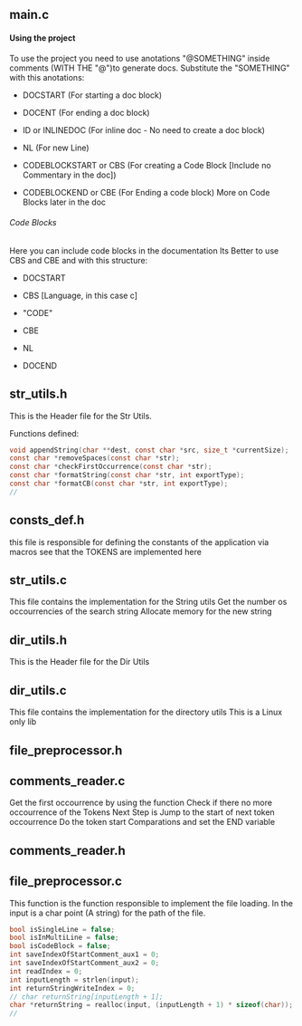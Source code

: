 ## main.c 
 #### Using the project 
 To use the project you need to use anotations "@SOMETHING" inside comments (WITH THE "@")to generate docs. Substitute the "SOMETHING" with this anotations: 
 
 - DOCSTART (For starting a doc block) 
 
 - DOCENT (For ending a doc block) 
 
 - ID or INLINEDOC (For inline doc - No need to create a doc block) 
 
 - NL (For new Line) 
 
 - CODEBLOCKSTART or CBS (For creating a Code Block [Include no Commentary in the doc]) 
 
 - CODEBLOCKEND or CBE (For Ending a code block) 
 More on Code Blocks later in the doc 
 ###### Code Blocks 
 Here you can include code blocks in the documentation Its Better to use CBS and CBE and with this structure: 
 
 - DOCSTART 
 
 - CBS [Language, in this case c] 
 
 - "CODE" 
 
 - CBE 
 
 - NL 
 
 - DOCEND 
## str_utils.h 
 This is the Header file for the Str Utils. 
 
 Functions defined: 
``` c
void appendString(char **dest, const char *src, size_t *currentSize);
const char *removeSpaces(const char *str);
const char *checkFirstOccurrence(const char *str);
const char *formatString(const char *str, int exportType);
const char *formatCB(const char *str, int exportType);
// 
```
## consts_def.h 
 this file is responsible for defining the constants of the application via macros see that the TOKENS are implemented here 
## str_utils.c 
 This file contains the implementation for the String utils 
 Get the number os occourrencies of the search string 
 Allocate memory for the new string 
## dir_utils.h 
 This is the Header file for the Dir Utils 
## dir_utils.c 
 This file contains the implementation for the directory utils 
 This is a Linux only lib 
## file_preprocessor.h 
## comments_reader.c 
 Get the first occourrence by using the function Check if there no more occourrence of the Tokens Next Step is Jump to the start of next token occourrence Do the token start Comparations and set the END variable 
## comments_reader.h 
## file_preprocessor.c 
 This function is the function responsible to implement the file loading.
 In the input is a char point (A string) for the path of the file. 
 
``` c
bool isSingleLine = false;
bool isInMultiLine = false;
bool isCodeBlock = false;
int saveIndexOfStartComment_aux1 = 0;
int saveIndexOfStartComment_aux2 = 0;
int readIndex = 0;
int inputLength = strlen(input);
int returnStringWriteIndex = 0;
// char returnString[inputLength + 1];
char *returnString = realloc(input, (inputLength + 1) * sizeof(char));
// 
```
